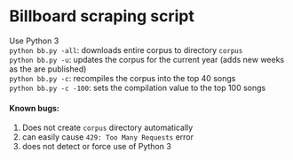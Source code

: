 # Billboard scraping script

Use Python 3  
`python bb.py -all`: downloads entire corpus to directory `corpus`  
`python bb.py -u`: updates the corpus for the current year (adds new weeks as the are published)  
`python bb.py -c`: recompiles the corpus into the top 40 songs  
`python bb.py -c -100`: sets the compilation value to the top 100 songs

#### Known bugs:
1. Does not create `corpus` directory automatically
2. can easily cause `429: Too Many Requests` error
3. does not detect or force use of Python 3